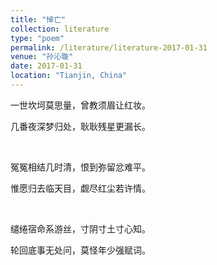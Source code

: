 ```yaml
---
title: "悼亡"
collection: literature
type: "poem"
permalink: /literature/literature-2017-01-31
venue: "孙沁璇"
date: 2017-01-31
location: "Tianjin, China"
---
```



一世坎坷莫思量，曾教须眉让红妆。

几番夜深梦归处，耿耿残星更漏长。

<br>

冤冤相结几时清，恨到弥留忿难平。

惟愿归去临天目，觑尽红尘若许情。

<br>

缱绻宿命系游丝，寸阴寸土寸心知。

轮回底事无处问，莫怪年少强赋词。